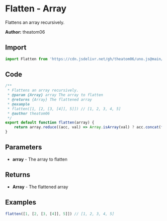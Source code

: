 # Flatten - Array
Flattens an array recursively.

**Author:** theatom06

## Import 

```js
import Flatten from 'https://cdn.jsdelivr.net/gh/theatom06/uno.js@main/lib/Array/TITLE';
```

## Code
```js
/**
 * Flattens an array recursively.
 * @param {Array} array The array to flatten
 * @returns {Array} The flattened array
 * @example
 * flatten([1, [2, [3, [4]], 5]]) // [1, 2, 3, 4, 5]
 * @author theatom06    
 */
export default function flatten(array) {
    return array.reduce((acc, val) => Array.isArray(val) ? acc.concat(flatten(val)) : acc.concat(val), []);
}
```

## Parameters
* **array** - The array to flatten


## Returns
* **Array** - The flattened array


## Examples
```js
flatten([1, [2, [3, [4]], 5]]) // [1, 2, 3, 4, 5]

```
